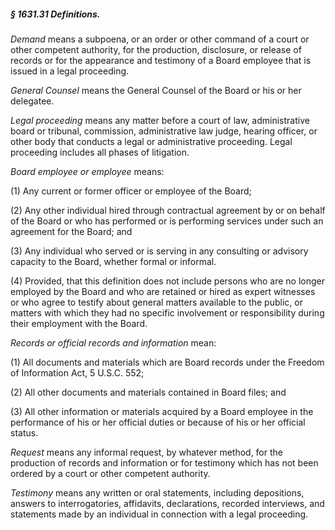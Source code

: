 ##### § 1631.31 Definitions. #####

*Demand* means a subpoena, or an order or other command of a court or other competent authority, for the production, disclosure, or release of records or for the appearance and testimony of a Board employee that is issued in a legal proceeding.

*General Counsel* means the General Counsel of the Board or his or her delegatee.

*Legal proceeding* means any matter before a court of law, administrative board or tribunal, commission, administrative law judge, hearing officer, or other body that conducts a legal or administrative proceeding. Legal proceeding includes all phases of litigation.

*Board employee or employee* means:

(1) Any current or former officer or employee of the Board;

(2) Any other individual hired through contractual agreement by or on behalf of the Board or who has performed or is performing services under such an agreement for the Board; and

(3) Any individual who served or is serving in any consulting or advisory capacity to the Board, whether formal or informal.

(4) Provided, that this definition does not include persons who are no longer employed by the Board and who are retained or hired as expert witnesses or who agree to testify about general matters available to the public, or matters with which they had no specific involvement or responsibility during their employment with the Board.

*Records or official records and information* mean:

(1) All documents and materials which are Board records under the Freedom of Information Act, 5 U.S.C. 552;

(2) All other documents and materials contained in Board files; and

(3) All other information or materials acquired by a Board employee in the performance of his or her official duties or because of his or her official status.

*Request* means any informal request, by whatever method, for the production of records and information or for testimony which has not been ordered by a court or other competent authority.

*Testimony* means any written or oral statements, including depositions, answers to interrogatories, affidavits, declarations, recorded interviews, and statements made by an individual in connection with a legal proceeding.